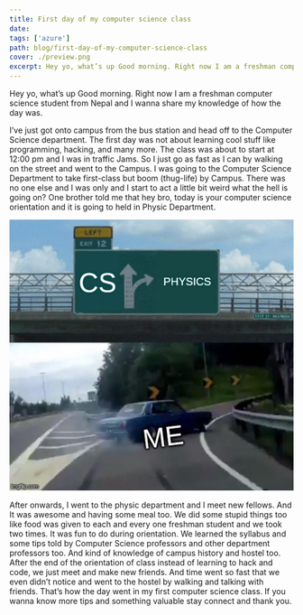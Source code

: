 ```yaml
---
title: First day of my computer science class
date:
tags: ['azure']
path: blog/first-day-of-my-computer-science-class
cover: ./preview.png
excerpt: Hey yo, what’s up Good morning. Right now I am a freshman computer science student from Nepal and I wanna share my knowledge of how the day was.
---
```


Hey yo, what’s up Good morning. Right now I am a freshman computer science student from Nepal and I wanna share my knowledge of how the day was.

I’ve just got onto campus from the bus station and head off to the Computer Science department. The first day was not about learning cool stuff like programming, hacking, and many more. The class was about to start at 12:00 pm and I was in traffic Jams. So I just go as fast as I can by walking on the street and went to the Campus. I was going to the Computer Science Department to take first-class but boom (thug-life) by Campus. There was no one else and I was only and I start to act a little bit weird what the hell is going on? One brother told me that hey bro, today is your computer science orientation and it is going to held in Physic Department.

<img src="./class.jpg">

After onwards, I went to the physic department and I meet new fellows. And It was awesome and having some meal too. We did some stupid things too like food was given to each and every one freshman student and we took two times. It was fun to do during orientation. We learned the syllabus and some tips told by Computer Science professors and other department professors too. And kind of knowledge of campus history and hostel too. After the end of the orientation of class instead of learning to hack and code, we just meet and make new friends. And time went so fast that we even didn’t notice and went to the hostel by walking and talking with friends. That’s how the day went in my first computer science class. If you wanna know more tips and something valuable stay connect and thank you.
